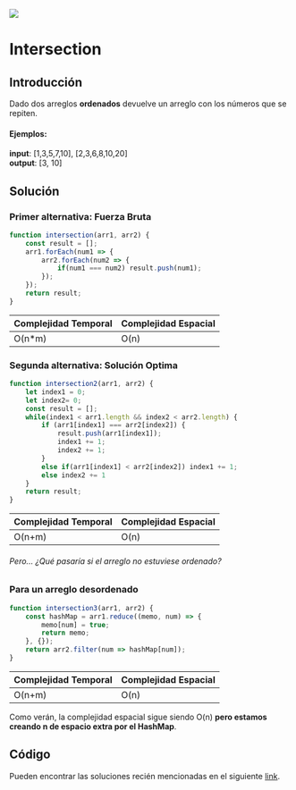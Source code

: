 


<p>
        <img src='https://static.wixstatic.com/media/85087f_0d84cbeaeb824fca8f7ff18d7c9eaafd~mv2.png/v1/fill/w_160,h_30,al_c,q_85,usm_0.66_1.00_0.01/Logo_completo_Color_1PNG.webp' </img>
</p>


# Intersection
## Introducción
Dado dos arreglos **ordenados** devuelve un
arreglo con los números que se repiten.

#### Ejemplos:
**input**: [1,3,5,7,10], [2,3,6,8,10,20]  
**output**: [3, 10]

## Solución
### Primer alternativa: Fuerza Bruta
```javascript
function intersection(arr1, arr2) {
    const result = [];
    arr1.forEach(num1 => {
        arr2.forEach(num2 => {
            if(num1 === num2) result.push(num1);
        });
    });
    return result;
}
```
Complejidad Temporal | Complejidad Espacial
--|--
O(n*m)|O(n)

### Segunda alternativa: Solución Optima
```javascript
function intersection2(arr1, arr2) {
    let index1 = 0;
    let index2= 0;
    const result = [];
    while(index1 < arr1.length && index2 < arr2.length) {
        if (arr1[index1] === arr2[index2]) {
            result.push(arr1[index1]);
            index1 += 1;
            index2 += 1;
        }
        else if(arr1[index1] < arr2[index2]) index1 += 1;
        else index2 += 1
    }
    return result;
}
```
Complejidad Temporal | Complejidad Espacial
--|--
O(n+m)|O(n)


###### Pero... ¿Qué pasaría si el arreglo no estuviese ordenado?

### Para un arreglo desordenado
```javascript
function intersection3(arr1, arr2) {
    const hashMap = arr1.reduce((memo, num) => {
        memo[num] = true;
        return memo;
    }, {});
    return arr2.filter(num => hashMap[num]);
}
```
Complejidad Temporal | Complejidad Espacial
--|--
O(n+m)|O(n)

Como verán, la complejidad espacial sigue siendo O(n) **pero estamos creando n de espacio extra por el HashMap**.

## Código
Pueden encontrar las soluciones recién mencionadas en el siguiente [link](https://repl.it/KKep/1).
